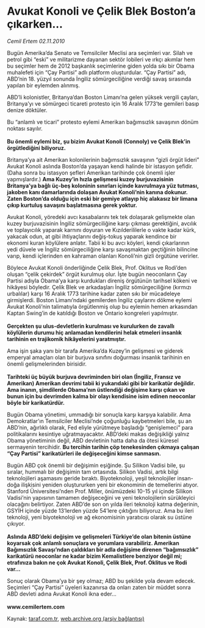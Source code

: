 # Avukat Konoli ve Çelik Blek Boston’a çıkarken...

*Cemil Ertem 02.11.2010*

<div class="yazi"><p>Bugün Amerika’da Senato ve Temsilciler Meclisi ara seçimleri var. Silah ve petrol gibi “eski” ve militarizme dayanan sektör lobileri ve ırkçı akımlar hem bu seçimler hem de 2012 başkanlık seçimlerine giden yolda sıkı bir Obama muhalefeti için “Çay Partisi” adlı platform oluşturdular. “Çay Partisi” adı, ABD’nin 18. yüzyıl sonunda İngiliz sömürgeciliğine verdiği savaş sırasında yapılan bir eylemden alınmış. </p>
<p>ABD’li kolonistler, Britanya’dan Boston Limanı’na gelen yüksek vergili çayları, Britanya’yı ve sömürgeci ticareti protesto için 16 Aralık 1773’te gemileri basıp denize döktüler. </p>
<p>Bu “anlamlı ve ticari” protesto eylemi Amerikan bağımsızlık savaşının dönüm noktası sayılır. <br/><br/><b>Bu önemli eylemi biz, şu bizim Avukat Konoli (Connoly) ve Çelik Blek’in örgütlediğini biliyoruz.</b> </p>
<p>Britanya’ya ait Amerikan kolonilerinin bağımsızlık savaşının “gizli örgüt lideri” Avukat Konoli aslında Boston’da yaşayan kendi halinde bir istasyon şefidir. (Daha sonra bu istasyon şefleri Amerikan tarihinde çok önemli işler yapmışlardır.) <b>Ama Kuzey’in hızla gelişmesi kuzey burjuvazisinin Britanya’ya bağlı üç-beş koloninin sınırları içinde kavrulmaya yüz tutması, jakoben kanı damarlarında dolaşan Avukat Konoli’nin kanına dokunur. Zaten Boston’da olduğu için eski bir gemiye atlayıp hiç alakasız bir limana çıkıp kurtuluş savaşını başlatmasına gerek yoktur.</b> </p>
<p>Avukat Konoli, yöredeki avcı kasabalarını tek tek dolaşarak gelişmekte olan kuzey burjuvazisinin İngiliz sömürgeciliğine karşı çıkması gerektiğini, avcılık ve toplayıcılık yaparak karnını doyuran ve Kızılderililerle o vakte kadar kürk, yakacak odun, at gibi ihtiyaçlarını değiş-tokuş yaparak kendince bir ekonomi kuran köylülere anlatır. Tabii ki bu avcı köyleri, kendi çıkarlarının yedi düvele ve İngiliz sömürgeciliğine karşı savaşmaktan geçtiğinin bilincine varıp, kendi içlerinden en kahraman olanları Konoli’nin gizli örgütüne verirler. </p>
<p>Böylece Avukat Konoli önderliğinde Çelik Blek, Prof. Oklitus ve Rodi’den oluşan “çelik çekirdek” örgüt kurulmuş olur. İşte bugün neoconların Çay Partisi adıyla Obama’ya karşı kurdukları direniş örgütünün tarihsel kökeni ve hikâyesi böyledir. Çelik Blek ve arkadaşları İngiliz sömürgeciliğine (kırmızı urbalılar) karşı 16 Aralık 1773 tarihine kadar zaten sıkı bir mücadeleye girmişlerdi. Boston Limanı’ndaki gemilerden İngiliz çaylarını dökme eylemi Avukat Konoli’nin talimatıyla örgütlenmiş olup bu eylemin hemen arkasından Kaptan Swing’in de katıldığı Boston ve Ontario kongreleri yapılmıştır.<br/><br/><b>Gerçekten şu ulus-devletlerin kurulması ve kurulurken de zavallı köylülerin durumu hiç anlamadan kendilerini helak etmeleri insanlık tarihinin en trajikomik hikâyelerini yaratmıştır. </b></p>
<p>Ama işin şaka yanı bir tarafa Amerika’da Kuzey’in gelişmesi ve giderek emperyal amaçları olan bir burjuva sınıfını doğurması insanlık tarihinin en önemli gelişmelerinden birisidir. <br/><br/><b>Tarihteki üç büyük burjuva devriminden biri olan (İngiliz, Fransız ve Amerikan) Amerikan devrimi tabii ki yukarıdaki gibi bir karikatür değildir. Ama inanın, şimdilerde Obama’nın üstlendiği değişime karşı çıkan ve bunun için bu devrimden kalma bir olayı kendisine isim edinen neoconlar böyle bir karikatürdür.</b> </p>
<p>Bugün Obama yönetimi, ummadığı bir sonuçla karşı karşıya kalabilir. Ama Demokratlar’ın Temsilciler Meclisi’nde çoğunluğu kaybetmeleri bile, şu an ABD’nin, ağırlıklı olarak, Fed eliyle yürütmeye başladığı “genişlemeci” para politikalarını kesintiye uğratmayacaktır. ABD’deki makas değişikliği yalnız Obama yönetiminin değil, ABD devletinin hatta daha da ötesi küresel sermayenin tercihidir. <b>Bu tercihin tarihin çöp tenekesinden çıkmaya çalışan “Çay Partisi” karikatürleri ile değişeceğini kimse sanmasın.</b> </p>
<p>Bugün ABD çok önemli bir değişimin eşiğinde. Şu Silikon Vadisi bile, şu sıralar, hummalı bir değişimin tam ortasında. Silikon Vadisi, artık bilgi teknolojileri aşamasını geride bıraktı. Biyoteknoloji, yeşil teknolojiler insan-doğa ilişkisini yeniden oluştururken yeni bir ekonominin de temellerini atıyor. Stanford Üniversitesi’nden Prof. Miller, önümüzdeki 10-15 yıl içinde Silikon Vadisi’nin yapısının tamamen değişeceğini ve yeni teknolojilerin sürükleyici olacağını belirtiyor. Zaten ABD’de son on yılda ileri teknoloji katma değerinin, GSYİH içinde yüzde 13’lerden yüzde 54’lere çıktığını biliyoruz. Ama bu ileri teknoloji, yeni biyoteknoloji ve ağ ekonomisinin yaratıcısı olarak su üstüne çıkıyor. <br/><br/><b>Aslında ABD’deki değişim ve gelişmeleri Türkiye’de olan bitenin üstüne koyarsak çok anlamlı sonuçlara ve yorumlara varabiliriz. Amerikan Bağımsızlık Savaşı’ndan çaldıkları bir adla değişime direnen “bağımsızlık” karikatürü neoconlar ne kadar bizim Kemalistlere benziyor değil mi; etrafınıza bakın ne çok Avukat Konoli, Çelik Blek, Prof. Oklitus ve Rodi var... </b></p>
<p>Sonuç olarak Obama’ya bir şey olmaz; ABD bu şekilde yola devam edecek. Seçimleri “Çay Partisi” üyeleri kazanırsa da onları zaten bir müddet sonra ABD devleti adına Avukat Konoli ikna eder...<br/><br/><b>www.cemilertem.com</b> </p></div>

Kaynak: [taraf.com.tr](http://www.taraf.com.tr:80/cemil-ertem/makale-avukat-konoli-ve-celik-blek-boston-a-cikarken.htm), [web.archive.org (arşiv bağlantısı)](http://web.archive.org/web/20101103184803/http://www.taraf.com.tr:80/cemil-ertem/makale-avukat-konoli-ve-celik-blek-boston-a-cikarken.htm)
